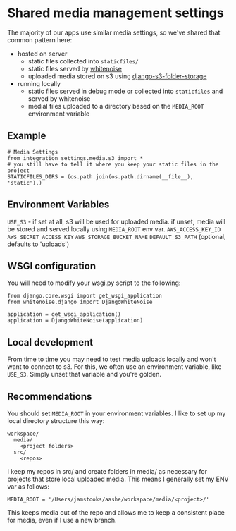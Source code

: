 # Shared media management settings

The majority of our apps use similar media settings, so we've shared that
common pattern here:

  - hosted on server
    - static files collected into `staticfiles/`
    - static files served by [whitenoise](http://whitenoise.evans.io/en/latest/)
    - uploaded media stored on s3 using [django-s3-folder-storage](https://github.com/jamstooks/django-s3-folder-storage)
  - running locally
    - static files served in debug mode or collected into `staticfiles` and served by whitenoise
    - medial files uploaded to a directory based on the `MEDIA_ROOT` environment variable

## Example

    # Media Settings
    from integration_settings.media.s3 import *
    # you still have to tell it where you keep your static files in the project
    STATICFILES_DIRS = (os.path.join(os.path.dirname(__file__), 'static'),)

## Environment Variables

`USE_S3` - if set at all, s3 will be used for uploaded media. if unset, media will be stored and served locally using `MEDIA_ROOT` env var.
`AWS_ACCESS_KEY_ID`
`AWS_SECRET_ACCESS_KEY`
`AWS_STORAGE_BUCKET_NAME`
`DEFAULT_S3_PATH` (optional, defaults to 'uploads')

## WSGI configuration

You will need to modify your wsgi.py script to the following:

    from django.core.wsgi import get_wsgi_application
    from whitenoise.django import DjangoWhiteNoise

    application = get_wsgi_application()
    application = DjangoWhiteNoise(application)

## Local development

From time to time you may need to test media uploads locally and won't want to
connect to s3. For this, we often use an environment variable, like `USE_S3`.
Simply unset that variable and you're golden.

## Recommendations

You should set `MEDIA_ROOT` in your environment variables. I like to set up my
local directory structure this way:

    workspace/
      media/
        <project folders>
      src/
        <repos>

I keep my repos in src/ and create folders in media/ as necessary for projects
that store local uploaded media. This means I generally set my ENV var as
follows:

    MEDIA_ROOT = '/Users/jamstooks/aashe/workspace/media/<project>/'

This keeps media out of the repo and allows me to keep a consistent place for
media, even if I use a new branch.
